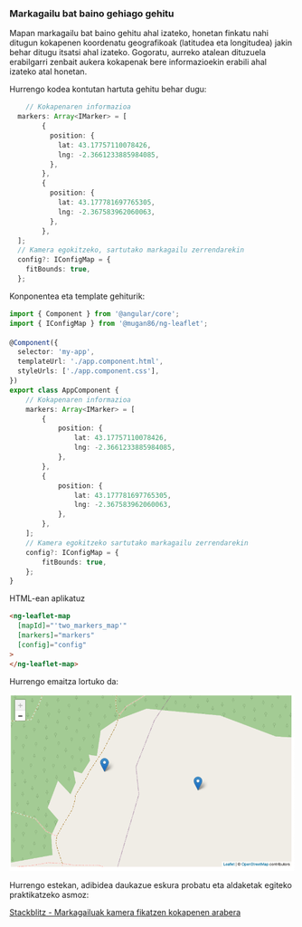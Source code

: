 ### Markagailu bat baino gehiago gehitu

Mapan markagailu bat baino gehitu ahal izateko, honetan finkatu nahi ditugun kokapenen koordenatu geografikoak (latitudea eta longitudea) jakin behar ditugu itsatsi ahal izateko. Gogoratu, aurreko atalean dituzuela erabilgarri zenbait aukera kokapenak bere informazioekin erabili ahal izateko atal honetan.

Hurrengo kodea kontutan hartuta gehitu behar dugu:

```typescript
    // Kokapenaren informazioa
  markers: Array<IMarker> = [
        {
          position: {
            lat: 43.17757110078426,
            lng: -2.3661233885984085,
          },
        },
        {
          position: {
            lat: 43.177781697765305,
            lng: -2.367583962060063,
          },
        },
  ];
  // Kamera egokitzeko, sartutako markagailu zerrendarekin
  config?: IConfigMap = {
    fitBounds: true,
  };
```

Konponentea eta template gehiturik:

```typescript
import { Component } from '@angular/core';
import { IConfigMap } from '@mugan86/ng-leaflet';

@Component({
  selector: 'my-app',
  templateUrl: './app.component.html',
  styleUrls: ['./app.component.css'],
})
export class AppComponent {
    // Kokapenaren informazioa
    markers: Array<IMarker> = [
        {
            position: {
                lat: 43.17757110078426,
                lng: -2.3661233885984085,
            },
        },
        {
            position: {
                lat: 43.177781697765305,
                lng: -2.367583962060063,
            },
        },
    ];
    // Kamera egokitzeko sartutako markagailu zerrendarekin
    config?: IConfigMap = {
        fitBounds: true,
    };
}

```

HTML-ean aplikatuz

```html
<ng-leaflet-map
  [mapId]="'two_markers_map'"
  [markers]="markers"
  [config]="config"
>
</ng-leaflet-map>
```

Hurrengo emaitza lortuko da:

![Markagailua kamera egokitzapenarekin fitBounds bidez](./../../.gitbook/assets/06-two-markers-fitbounds.png)

Hurrengo estekan, adibidea daukazue eskura probatu eta aldaketak egiteko praktikatzeko asmoz:

[Stackblitz - Markagailuak kamera fikatzen kokapenen arabera](https://stackblitz.com/edit/angular-leaflet-map-with-markers?embed=1&file=src/app/app.component.ts&theme=dark)